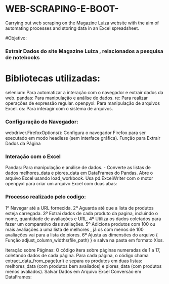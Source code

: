 # WEB-SCRAPING-E-BOOT-
Carrying out web scraping on the Magazine Luiza website with the aim of automating processes and storing data in an Excel spreadsheet.

#Objetivo: 

### Extrair Dados do site Magazine Luiza , relacionados a pesquisa de notebooks

# Bibliotecas utilizadas: 

selenium: Para automatizar a interação com o navegador e extrair dados da web.
pandas: Para manipulação e análise de dados.
re: Para realizar operações de expressão regular.
openpyxl: Para manipulação de arquivos Excel.
os: Para interagir com o sistema de arquivos.

### Configuração do Navegador:

webdriver.FirefoxOptions(): Configura o navegador Firefox para ser executado em modo headless (sem interface gráfica).
Função para Extrair Dados da Página

### Interação com o Excel 
Pandas: Para manipulação e análise de dados. - Converte as listas de dados melhores_data e piores_data em DataFrames do Pandas.
Abre o arquivo Excel usando load_workbook.
Usa pd.ExcelWriter com o motor openpyxl para criar um arquivo Excel com duas abas:

### Processo realizado pelo codigo:
1º Navegar até a URL fornecida.
2º Aguarda até que a lista de produtos esteja carregada.
3º Extrai dados de cada produto da pagina, incluindo o nome, quantidade de avaliações e URL.
4º Utiliza os dados coletados para fazer um comparativo das avaliações.
5º Adiciona produtos com 100 ou mais avaliações a uma lista de melhores , já os com menos de 100 avaliações vai para a lista de piores. 
6º Ajusta as dimensões do arquivo { Função adjust_column_widths(file_path) } e salva na pasta em formato Xlxs.

Iteração sobre Páginas:
O código itera sobre páginas numeradas de 1 a 17, coletando dados de cada página.
Para cada página, o código chama extract_data_from_page(url) e separa os produtos em duas listas: melhores_data (com produtos bem avaliados) e piores_data (com produtos menos avaliados).
Salvar Dados em Arquivo Excel
Conversão em DataFrames:
